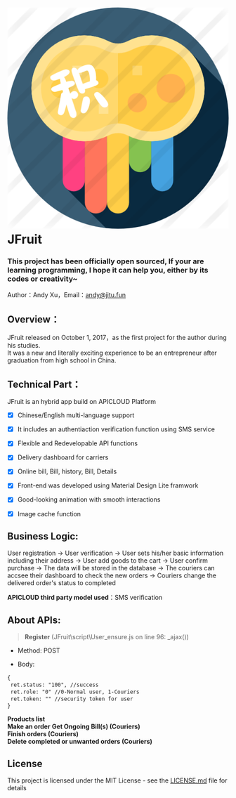 ![JFruit](https://github.com/Qitu/JFruit/raw/master/JFruit/image/jitu.png "JT logo")  
JFruit
=======
### This project has been officially open sourced, If your are learning programming, I hope it can help you, either by its codes or creativity~ 
  Author：Andy Xu，Email：andy@jitu.fun    
  
  
## Overview：  
JFruit released on October 1, 2017，as the first project for the author during his studies.   
It was a new and literally exciting experience to be an entrepreneur after graduation from high school in China.  
  
## Technical Part：  
JFruit is an hybrid app build on APICLOUD Platform  
- [x] Chinese/English multi-language support
- [x] It includes an authentiaction verification function using SMS service
- [x] Flexible and Redevelopable API functions
- [x] Delivery dashboard for carriers
- [x] Online bill, Bill, history, Bill, Details
- [x] Front-end was developed using Material Design Lite framwork
- [x] Good-looking animation with smooth interactions
- [x] Image cache function  
    
    
## Business Logic:  
User registration -> User verification -> User sets his/her basic information including their address -> User add goods to the cart -> User confirm purchase ->
The data will be stored in the database -> The couriers can accsee their dashboard to check the new orders -> Couriers change the delivered order's status to completed
   
**APICLOUD third party model used**：SMS verification  
   
## About APIs:  
> **Register** (JFruit\script\User_ensure.js on line 96: _ajax())
* Method: POST
- Body:  
```
{  
 ret.status: "100", //success  
 ret.role: "0" //0-Normal user, 1-Couriers  
 ret.token: "" //security token for user  
}
```
**Products list**  
**Make an order** 
**Get Ongoing Bill(s) (Couriers)**  
**Finish orders (Couriers)**  
**Delete completed or unwanted orders (Couriers)**  

## License
This project is licensed under the MIT License - see the [LICENSE.md](https://github.com/Qitu/JFruit/raw/master/LICENSE.md) file for details
   
